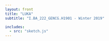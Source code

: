 ```yaml
---
layout: front
title: "LUKA"
subtitle: "I.BA_222_GENCG.H1901 - Winter 2019"

includes:
  - src: "sketch.js"
---
```

